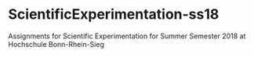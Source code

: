# ScientificExperimentation-ss18
Assignments for Scientific Experimentation for Summer Semester 2018 at Hochschule Bonn-Rhein-Sieg 
